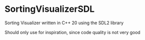 # SortingVisualizerSDL
Sorting Visualizer written in C++ 20 using the SDL2 library

Should only use for inspiration, since code quality is not very good

